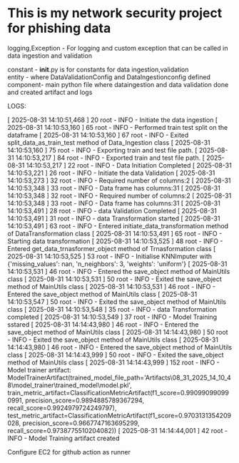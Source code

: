 # This is my network security project for phishing data

logging,Exception - For logging  and custom exception that can be called in data ingestion and validation               

constant - __init__.py is for constants for data ingestion,validation          
entity - where DataValidationConfig and DataIngestionconfig defined          
component- main python file where dataingestion and data validation done and created artifact and logs   

LOGS:

[ 2025-08-31 14:10:51,468 ] 20 root - INFO - Initiate the data ingestion
[ 2025-08-31 14:10:53,160 ] 65 root - INFO - Performed train test split on the dataframe
[ 2025-08-31 14:10:53,160 ] 67 root - INFO - Exited split_data_as_train_test method of Data_Ingestion class
[ 2025-08-31 14:10:53,160 ] 75 root - INFO - Exporting train and test file path.
[ 2025-08-31 14:10:53,217 ] 84 root - INFO - Exported train and test file path.
[ 2025-08-31 14:10:53,217 ] 22 root - INFO - Data Initiation Completed
[ 2025-08-31 14:10:53,221 ] 26 root - INFO - Initiate the data Validation
[ 2025-08-31 14:10:53,273 ] 32 root - INFO - Required number of columns:2
[ 2025-08-31 14:10:53,348 ] 33 root - INFO - Data frame has columns:31
[ 2025-08-31 14:10:53,348 ] 32 root - INFO - Required number of columns:2
[ 2025-08-31 14:10:53,348 ] 33 root - INFO - Data frame has columns:31
[ 2025-08-31 14:10:53,491 ] 28 root - INFO - data Validation Completed
[ 2025-08-31 14:10:53,491 ] 31 root - INFO - data Transformation started
[ 2025-08-31 14:10:53,491 ] 63 root - INFO - Entered initiate_data_transformation method of DataTransformation class
[ 2025-08-31 14:10:53,491 ] 65 root - INFO - Starting data transformation
[ 2025-08-31 14:10:53,525 ] 48 root - INFO - Entered get_data_trnasformer_object method of Trnasformation class
[ 2025-08-31 14:10:53,525 ] 53 root - INFO - Initialise KNNImputer with {'missing_values': nan, 'n_neighbors': 3, 'weights': 'uniform'}
[ 2025-08-31 14:10:53,531 ] 46 root - INFO - Entered the save_object method of MainUtils class
[ 2025-08-31 14:10:53,531 ] 50 root - INFO - Exited the save_object method of MainUtils class
[ 2025-08-31 14:10:53,531 ] 46 root - INFO - Entered the save_object method of MainUtils class
[ 2025-08-31 14:10:53,547 ] 50 root - INFO - Exited the save_object method of MainUtils class
[ 2025-08-31 14:10:53,548 ] 35 root - INFO - data Transformation completed
[ 2025-08-31 14:10:53,549 ] 37 root - INFO - Model Training sstared
[ 2025-08-31 14:14:43,980 ] 46 root - INFO - Entered the save_object method of MainUtils class
[ 2025-08-31 14:14:43,980 ] 50 root - INFO - Exited the save_object method of MainUtils class
[ 2025-08-31 14:14:43,980 ] 46 root - INFO - Entered the save_object method of MainUtils class
[ 2025-08-31 14:14:43,999 ] 50 root - INFO - Exited the save_object method of MainUtils class
[ 2025-08-31 14:14:43,999 ] 152 root - INFO - Model trainer artifact: ModelTrainerArtifact(trained_model_file_path='Artifacts\\08_31_2025_14_10_48\\model_trainer\\trained_model\\model.pkl', train_metric_artifact=ClassificationMetricArtifact(f1_score=0.990990990990991, precision_score=0.9894885789367294, recall_score=0.9924979724249797), test_metric_artifact=ClassificationMetricArtifact(f1_score=0.9703131354209028, precision_score=0.9667747163695299, recall_score=0.9738775510204082))
[ 2025-08-31 14:14:44,001 ] 42 root - INFO - Model Training artifact created

Configure EC2 for github action as runner
